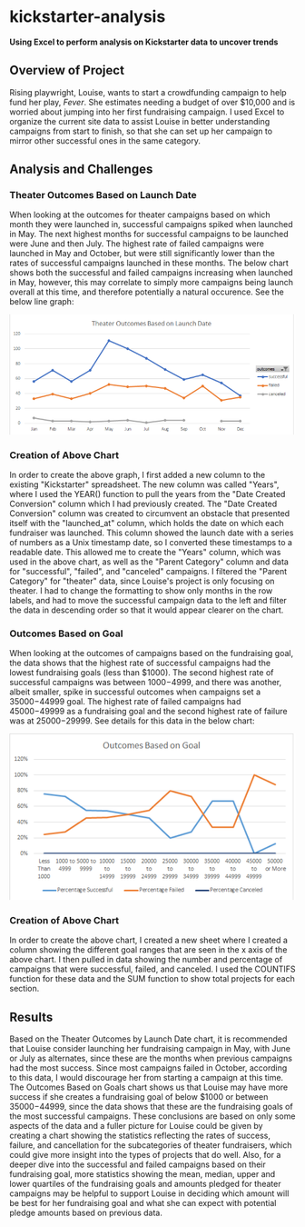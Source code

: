 # kickstarter-analysis
**Using Excel to perform analysis on Kickstarter data to uncover trends**

## Overview of Project
Rising playwright, Louise, wants to start a crowdfunding campaign to help fund her play, *Fever*. She estimates needing a budget of over $10,000 and is worried about jumping into her first fundraising campaign. I used Excel to organize the current site data to assist Louise in better understanding campaigns from start to finish, so that she can set up her campaign to mirror other successful ones in the same category. 

## Analysis and Challenges
### Theater Outcomes Based on Launch Date
When looking at the outcomes for theater campaigns based on which month they were launched in, successful campaigns spiked when launched in May. The next highest months for successful campaigns to be launched were June and then July. The highest rate of failed campaigns were launched in May and October, but were still significantly lower than the rates of successful campaigns launched in these months. The below chart shows both the successful and failed campaigns increasing when launched in May, however, this may correlate to simply more campaigns being launch overall at this time, and therefore potentially a natural occurence. See the below line graph:


![Theater Outcomes Based on Launch Date](Theater_Outcomes_vs_Launch.png)

### Creation of Above Chart
In order to create the above graph, I first added a new column to the existing "Kickstarter" spreadsheet. The new column was called "Years", where I used the YEAR() function to pull the years from the "Date Created Conversion" column which I had previously created. The "Date Created Conversion" column was created to circumvent an obstacle that presented itself with the "launched_at" column, which holds the date on which each fundraiser was launched. This column showed the launch date with a series of numbers as a Unix timestamp date, so I converted these timestamps to a readable date. This allowed me to create the "Years" column, which was used in the above chart, as well as the "Parent Category" column and data for "successful", "failed", and "canceled" campaigns. I filtered the "Parent Category" for "theater" data, since Louise's project is only focusing on theater. I had to change the formatting to show only months in the row labels, and had to move the successful campaign data to the left and filter the data in descending order so that it would appear clearer on the chart. 

### Outcomes Based on Goal
When looking at the outcomes of campaigns based on the fundraising goal, the data shows that the highest rate of successful campaigns had the lowest fundraising goals (less than $1000). The second highest rate of successful campaigns was between $1000-$4999, and there was another, albeit smaller, spike in successful outcomes when campaigns set a $35000-$44999 goal. The highest rate of failed campaigns had $45000-$49999 as a fundraising goal and the second highest rate of failure was at $25000-$29999. See details for this data in the below chart:

![Outcomes Based on Goal](Outcomes_vs_Goals.png)

### Creation of Above Chart
In order to create the above chart, I created a new sheet where I created a column showing the different goal ranges that are seen in the x axis of the above chart. I then pulled in data showing the number and percentage of campaigns that were successful, failed, and canceled. I used the COUNTIFS function for these data and the SUM function to show total projects for each section. 

## Results
Based on the Theater Outcomes by Launch Date chart, it is recommended that Louise consider launching her fundraising campaign in May, with June or July as alternates, since these are the months when previous campaigns had the most success. Since most campaigns failed in October, according to this data, I would discourage her from starting a campaign at this time. The Outcomes Based on Goals chart shows us that Louise may have more success if she creates a fundraising goal of below $1000 or between $35000-$44999, since the data shows that these are the fundraising goals of the most successful campaigns. These conclusions are based on only some aspects of the data and a fuller picture for Louise could be given by creating a chart showing the statistics reflecting the rates of success, failure, and cancellation for the subcategories of theater fundraisers, which could give more insight into the types of projects that do well. Also, for a deeper dive into the successful and failed campaigns based on their fundraising goal, more statistics showing the mean, median, upper and lower quartiles of the fundraising goals and amounts pledged for theater campaigns may be helpful to support Louise in deciding which amount will be best for her fundraising goal and what she can expect with potential pledge amounts based on previous data. 
